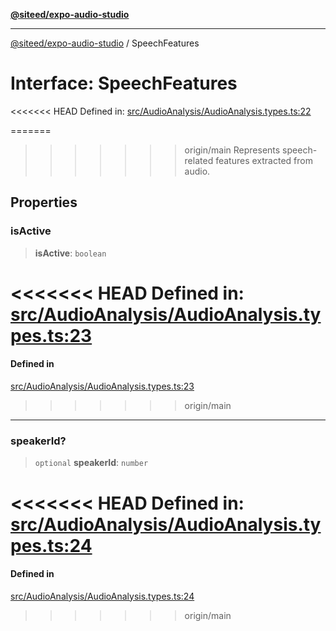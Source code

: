 [**@siteed/expo-audio-studio**](../README.md)

***

[@siteed/expo-audio-studio](../README.md) / SpeechFeatures

# Interface: SpeechFeatures

<<<<<<< HEAD
Defined in: [src/AudioAnalysis/AudioAnalysis.types.ts:22](https://github.com/deeeed/expo-audio-stream/blob/e90b868a404df260dd0a517e22d7898d08118617/packages/expo-audio-studio/src/AudioAnalysis/AudioAnalysis.types.ts#L22)

=======
>>>>>>> origin/main
Represents speech-related features extracted from audio.

## Properties

### isActive

> **isActive**: `boolean`

<<<<<<< HEAD
Defined in: [src/AudioAnalysis/AudioAnalysis.types.ts:23](https://github.com/deeeed/expo-audio-stream/blob/e90b868a404df260dd0a517e22d7898d08118617/packages/expo-audio-studio/src/AudioAnalysis/AudioAnalysis.types.ts#L23)
=======
#### Defined in

[src/AudioAnalysis/AudioAnalysis.types.ts:23](https://github.com/deeeed/expo-audio-stream/blob/391ce6bcc63b985ab716f16d8cf5ddac64968b09/packages/expo-audio-studio/src/AudioAnalysis/AudioAnalysis.types.ts#L23)
>>>>>>> origin/main

***

### speakerId?

> `optional` **speakerId**: `number`

<<<<<<< HEAD
Defined in: [src/AudioAnalysis/AudioAnalysis.types.ts:24](https://github.com/deeeed/expo-audio-stream/blob/e90b868a404df260dd0a517e22d7898d08118617/packages/expo-audio-studio/src/AudioAnalysis/AudioAnalysis.types.ts#L24)
=======
#### Defined in

[src/AudioAnalysis/AudioAnalysis.types.ts:24](https://github.com/deeeed/expo-audio-stream/blob/391ce6bcc63b985ab716f16d8cf5ddac64968b09/packages/expo-audio-studio/src/AudioAnalysis/AudioAnalysis.types.ts#L24)
>>>>>>> origin/main
